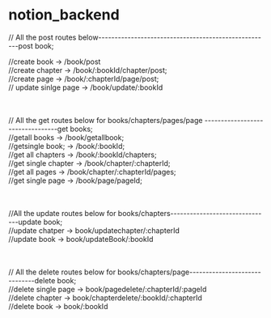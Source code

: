 # notion_backend

// All the post routes below-----------------------------------------------------post book;

//create book           -> /book/post
<br/>
//create chapter        -> /book/:bookId/chapter/post;
<br/>
//create page           -> /book/:chapterId/page/post;
<br/>
// update sinlge page   -> /book/update/:bookId
<br/>
<br/>
<br/>

// All the get routes below for books/chapters/pages/page ---------------------------------get books;
<br/>
//getall books          -> /book/getallbook;
<br/>
//getsingle book;       -> /book/:bookId;
<br/>
//get all chapters      -> /book/:bookId/chapters;
<br/>
//get single chapter    -> /book/chapter/:chapterId;
<br/>
//get all pages         -> /book/chapter/:chapterId/pages;
<br/>
//get single page       -> /book/page/pageId;
<br/>
<br/>
<br/>

//All the update routes below for books/chapters-------------------------------update book;
<br/>
//update chatper        -> book/updatechapter/:chapterId
<br/>
//update book           -> book/updateBook/:bookId
<br/>
<br/>
<br/>

// All the delete routes below for books/chapters/page------------------------------delete book;
<br/>
//delete single page    ->  book/pagedelete/:chapterId/:pageId
<br/>
//delete chapter        -> book/chapterdelete/:bookId/:chapterId
<br/>
//delete book           -> book/:bookId
<br/>
